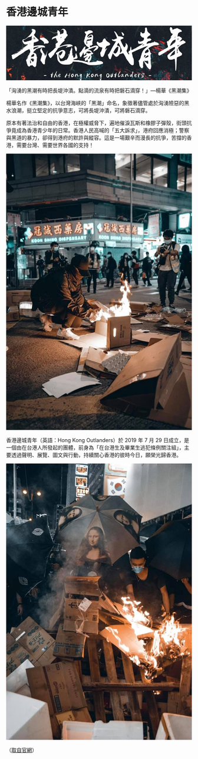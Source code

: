 # 香港邊城青年

![](.\hkoutlanders_香港邊城青年_banner.png)

「洶湧的黑潮有時把長堤沖潰。點滴的流泉有時把磐石滴穿！」—楊華《黑潮集》

楊華名作《黑潮集》，以台灣海峽的「黑潮」命名，象徵著儘管處於洶湧險惡的黑水浪潮，挺立堅定的抗爭意志，可將長堤沖潰，可將磐石滴穿。

原本有著法治和自由的香港，在極權威脅下，遍地催淚瓦斯和橡膠子彈殼，街頭抗爭竟成為香港青少年的日常。香港人民高喊的「五大訴求」，港府回應消極；警察與黑道的暴力，卻得到港府的默許與縱容。這是一場艱辛而漫長的抗爭，苦撐的香港，需要台灣、需要世界各國的支持！

![](.\hkoutlanders_香港邊城青年_pix1.jpg)

香港邊城青年（英語：Hong Kong Outlanders）於 2019 年 7 月 29 日成立，是一個由在台港人所發起的團體，前身為「在台港生及畢業生逃犯條例關注組」，主要透過聲明、展覽、圖文與行動，持續關心香港的彼時今日，願榮光歸香港。

![](.\hkoutlanders_香港邊城青年_pix2.jpg)

（[取自官網](http://hkoutlanders.com/)）
